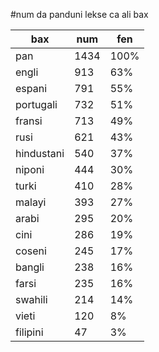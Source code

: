 #num da panduni lekse ca ali bax

| bax | num | fen |
|-----|-----|-----|
| pan | 1434 | 100% |
| engli | 913 | 63% |
| espani | 791 | 55% |
| portugali | 732 | 51% |
| fransi | 713 | 49% |
| rusi | 621 | 43% |
| hindustani | 540 | 37% |
| niponi | 444 | 30% |
| turki | 410 | 28% |
| malayi | 393 | 27% |
| arabi | 295 | 20% |
| cini | 286 | 19% |
| coseni | 245 | 17% |
| bangli | 238 | 16% |
| farsi | 235 | 16% |
| swahili | 214 | 14% |
| vieti | 120 | 8% |
| filipini | 47 | 3% |
